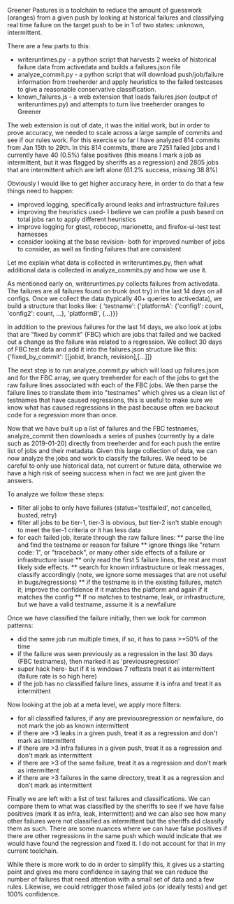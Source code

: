 Greener Pastures is a toolchain to reduce the amount of guesswork (oranges) from a given push by looking at historical failures and classifying real time failure on the target push to be in 1 of two states: unknown, intermittent.

There are a few parts to this:
 * writeruntimes.py - a python script that harvests 2 weeks of historical failure data from activedata and builds a failures.json file
 * analyze_commit.py - a python script that will download push/job/failure information from treeherder and apply heuristics to the failed testcases to give a reasonable conservative classification.
 * known_failures.js - a web extension that loads failures.json (output of writeruntimes.py) and attempts to turn live treeherder oranges to Greener

The web extension is out of date, it was the initial work, but in order to prove accuracy, we needed to scale across a large sample of commits and see if our rules work.  For this exercise so far I have analyzed 814 commits from Jan 15th to 29th.  In this 814 commits, there are 7251 failed jobs and I currently have 40 (0.5%) false positives (this means I mark a job as intermittent, but it was flagged by sheriffs as a regression) and 2805 jobs that are intermittent which are left alone (61.2% success, missing 38.8%)

Obviously I would like to get higher accuracy here, in order to do that a few things need to happen:
 * improved logging, specifically around leaks and infrastructure failures
 * improving the heuristics used- I believe we can profile a push based on total jobs ran to apply different heuristics
 * improve logging for gtest, robocop, marionette, and firefox-ui-test test harnesses
 * consider looking at the base revision- both for improved number of jobs to consider, as well as finding failures that are consistent

Let me explain what data is collected in writeruntimes.py, then what additional data is collected in analyze_commits.py and how we use it.

As mentioned early on, writeruntimes.py collects failures from activedata.  The failures are all failures found on trunk (not try) in the last 14 days on all configs.  Once we collect the data (typically 40+ queries to activedata), we build a structure that looks like:
{ 'testname': {'platformA': {'config1': count, 'config2': count, ...}, 'platformB', {...}}}

In addition to the previous failures for the last 14 days, we also look at jobs that are "fixed by commit" (FBC) which are jobs that failed and we backed out a change as the failure was related to a regression.  We collect 30 days of FBC test data and add it into the failures.json structure like this:
{'fixed_by_commit': [[jobid, branch, revision],[...]]}


The next step is to run analyze_commit.py which will load up failures.json and for the FBC array, we query treeherder for each of the jobs to get the raw failure lines associated with each of the FBC jobs.  We then parse the failure lines to translate them into "testnames" which gives us a clean list of testnames that have caused regressions, this is useful to make sure we know what has caused regressions in the past because often we backout code for a regression more than once.

Now that we have built up a list of failures and the FBC testnames, analyze_commit then downloads a series of pushes (currently by a date such as 2019-01-20) directly from treeherder and for each push the entire list of jobs and their metadata.  Given this large collection of data, we can now analyze the jobs and work to classify the failures.  We need to be careful to only use historical data, not current or future data, otherwise we have a high risk of seeing success when in fact we are just given the answers.

To analyze we follow these steps:
 * filter all jobs to only have failures (status='testfailed', not cancelled, busted, retry)
 * filter all jobs to be tier-1, tier-3 is obvious, but tier-2 isn't stable enough to meet the tier-1 criteria or it has less data
 * for each failed job, iterate through the raw failure lines:
 ** parse the line and find the testname or reason for failure
 ** ignore things like "return code: 1", or "traceback", or many other side effects of a failure or infrastructure issue
 ** only read the first 5 failure lines, the rest are most likely side effects.
 ** search for known infrastructure or leak messages, classify accordingly (note, we ignore some messages that are not useful in bugs/regressions)
 ** if the testname is in the existing failures, match it; improve the confidence if it matches the platform and again if it matches the config
 ** If no matches to testname, leak, or infrastructure, but we have a valid testname, assume it is a newfailure

Once we have classified the failure initially, then we look for common patterns:
 * did the same job run multiple times, if so, it has to pass >=50% of the time
 * if the failure was seen previously as a regression in the last 30 days (FBC testnames), then marked it as 'previousregression'
 * super hack here- but if it is windows 7 reftests treat it as intermittent (failure rate is so high here)
 * if the job has no classified failure lines, assume it is infra and treat it as intermittent

Now looking at the job at a meta level, we apply more filters:
 * for all classified failures, if any are previousregression or newfailure, do not mark the job as known intermittent
 * if there are >3 leaks in a given push, treat it as a regression and don't mark as intermittent
 * if there are >3 infra failures in a given push, treat it as a regression and don't mark as intermittent
 * if there are >3 of the same failure, treat it as a regression and don't mark as intermittent
 * if there are >3 failures in the same directory, treat it as a regression and don't mark as intermittent


Finally we are left with a list of test failures and classifications.  We can compare them to what was classified by the sheriffs to see if we have false positives (mark it as infra, leak, intermittent) and we can also see how many other failures were not classified as intermittent but the sheriffs did classify them as such.  There are some nuances where we can have false positives if there are other regressions in the same push which would indicate that we would have found the regression and fixed it.  I do not account for that in my current toolchain.

While there is more work to do in order to simplify this, it gives us a starting point and gives me more confidence in saying that we can reduce the number of failures that need attention with a small set of data and a few rules.  Likewise, we could retrigger those failed jobs (or ideally tests) and get 100% confidence.
